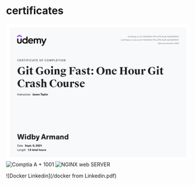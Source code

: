 # certificates


![git udemy](/UC-704303b3-737a-4f70-8cd8-3e40fa76031c.jpeg)
![Comptia A + 1001](https://udemy-certificate.s3.amazonaws.com/image/UC-9893c293-5eaf-4ddd-a77b-9451725408ea.jpg)
![NGINX web SERVER](https://udemy-certificate.s3.amazonaws.com/image/UC-3f783138-683e-4107-a467-7f52172a8f26.jpg)

![Docker Linkedin](/docker from Linkedin.pdf)
